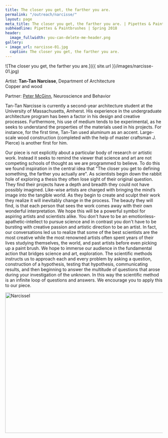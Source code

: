 ```yaml
---
title: The closer you get, the farther you are.
permalink: "/outreach/narcisse/"
layout: page
meta_title: The closer you get, the farther you are. | Pipettes & Paintbrushes
subheadline: Pipettes & Paintbrushes | Spring 2018
header:
  image_fullwidth: you-can-delete-me-header.png
gallery:
- image_url: narcisse-01.jpg
  caption: The closer you get, the farther you are.
---
```


![The closer you get, the farther you are.]({{ site.url }}/images/narcisse-01.jpg)

Artist: **Tan-Tan Narcisse**, Department of Architecture<br>
Copper and wood

Partner: [Peter McGinn](http://thatslifesci.com/authors/pmcginn), Neuroscience and Behavior

Tan-Tan Narcisse is currently a second-year architecture student at the University of Massachusetts, Amherst. His experience in the undergraduate architecture program has been a factor in his design and creative processes. Furthermore, his use of medium tends to be experimental, as he seeks to understand the properties of the materials used in his projects. For instance, for the first time, Tan-Tan used aluminum as an accent. Large-scale wood construction (completed with the help of master craftsman J. Pierce) is another first for him.

Our piece is not explicitly about a particular body of research or artistic work. Instead it seeks to remind the viewer that science and art are not competing schools of thought as we are programmed to believe. To do this we found inspiration in the central  idea that "The closer you get to defining something, the farther you actually are". As scientists begin down the rabbit hole of exploring a thesis they often lose sight of their original question. They find their projects have a depth and breadth they could not have possibly imagined. Like-wise artists are charged with bringing the mind’s image into the tangible world. As they begin to create and sculpt their work they realize it will inevitably change in the process. The beauty they will find, is that each person that sees the work comes away with their own wonderful interpretation.
We hope this will be a powerful symbol for aspiring artists and scientists alike. You don't have to be an emotionless-apathetic-intellect to pursue science and in contrast you don't have to be bursting with creative passion and artistic direction to be an artist. In fact, our conversations led us to realize that some of the best scientists are the most creative while the most renowned artists often spent years of their lives studying themselves, the world, and past artists before even picking up a paint brush.
We hope to immerse our audience in the fundamental action that bridges science and art, exploration. The scientific methods instructs us to approach each and every problem by asking a question, construction of a hypothesis, testing that hypothesis, communicating results, and then beginning to answer the multitude of questions that arose during your investigation of the unknown. In this way the scientific method is an infinite loop of questions and answers. We encourage you to apply this to our piece.

<a data-flickr-embed="true" data-context="true"  href="https://www.flickr.com/photos/139839751@N06/26691196287/in/album-72157694120373381/" title="NarcisseI"><img src="https://farm1.staticflickr.com/885/26691196287_89ee283c61_c.jpg" width="800" height="450" alt="NarcisseI"></a><script async src="//embedr.flickr.com/assets/client-code.js" charset="utf-8"></script>


